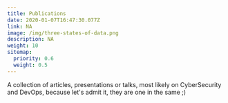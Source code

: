 ```yaml
---
title: Publications
date: 2020-01-07T16:47:30.077Z
link: NA
image: /img/three-states-of-data.png
description: NA
weight: 10
sitemap:
  priority: 0.6
  weight: 0.5
---
```

<!--

This page represents the landing page for "publications" section. It is also shown under the homepage header for "publications". It should be therefore relatively short and sweet.

\-->

A collection of articles, presentations or talks, most likely on CyberSecurity and DevOps, because let's admit it, they are one in the same ;)
